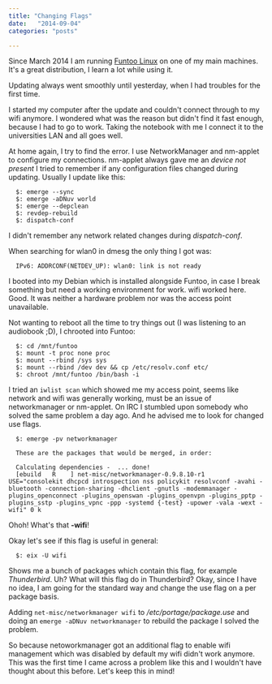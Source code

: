 ```yaml
---
title: "Changing Flags"
date:   "2014-09-04"
categories: "posts"

---
```

Since March 2014 I am running [Funtoo Linux](http://www.funtoo.org/Welcome) on one of my main machines.
It's a great distribution, I learn a lot while using it.

Updating always went smoothly until yesterday, when I had troubles for the first time.

I started my computer after the update and couldn't connect through to my wifi anymore. I wondered what was the reason but didn't find it fast enough, because I had to go to work. Taking the notebook with me I connect it to the  universities LAN and all goes well.

At home again, I try to find the error. I use NetworkManager and nm-applet to configure my connections. nm-applet always gave me an *device not present*
I tried to remember if any configuration files changed during updating. Usually I update like this:

```
  $: emerge --sync
  $: emerge -aDNuv world
  $: emerge --depclean
  $: revdep-rebuild
  $: dispatch-conf
```

I didn't remember any network related changes during *dispatch-conf*.

When searching for wlan0 in dmesg the only thing I got was:

```
  IPv6: ADDRCONF(NETDEV_UP): wlan0: link is not ready
```

I booted into my Debian which is installed alongside Funtoo, in case I break something but need a working environment for work. wifi worked here. Good. It was neither a hardware problem nor was the access point unavailable.

Not wanting to reboot all the time to try things out (I was listening to an audiobook ;D), I chrooted into Funtoo:

```
  $: cd /mnt/funtoo
  $: mount -t proc none proc
  $: mount --rbind /sys sys
  $: mount --rbind /dev dev && cp /etc/resolv.conf etc/
  $: chroot /mnt/funtoo /bin/bash -i
```

I tried an `iwlist scan` which showed me my access point, seems like network and wifi was generally working, must be an issue of networkmanager or nm-applet.
On IRC I stumbled upon somebody who solved the same problem a day ago. And he advised me to look for changed use flags.

```
  $: emerge -pv networkmanager

  These are the packages that would be merged, in order:

  Calculating dependencies -  ... done!
  [ebuild   R    ] net-misc/networkmanager-0.9.8.10-r1  USE="consolekit dhcpcd introspection nss policykit resolvconf -avahi -bluetooth -connection-sharing -dhclient -gnutls -modemmanager -plugins_openconnect -plugins_openswan -plugins_openvpn -plugins_pptp -plugins_sstp -plugins_vpnc -ppp -systemd {-test} -upower -vala -wext -wifi" 0 k
```


Ohoh! What's that **-wifi**!

Okay let's see if this flag is useful in general:

```
  $: eix -U wifi
```

Shows me a bunch of packages which contain this flag, for example *Thunderbird*. Uh? What will this flag do in Thunderbird?
Okay, since I have no idea, I am going for the standard way and change the use flag on a per package basis.

Adding `net-misc/networkmanager wifi` to */etc/portage/package.use* and doing an `emerge -aDNuv networkmanager` to rebuild the package I solved the problem.

So because netoworkmanager got an additional flag to enable wifi management which was disabled by default my wifi didn't work anymore. This was the first time I came across a problem like this and I wouldn't have thought about this before. Let's keep this in mind!
